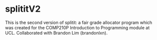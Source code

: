 # splititV2
This is the second version of splitit: a fair grade allocator program which was created for the COMP210P Introduction to Programming module at UCL. Collaborated with Brandon Lim (brandonlxn).
